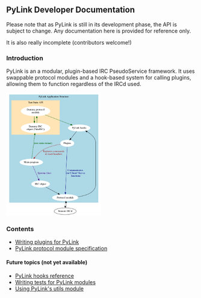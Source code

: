 ## PyLink Developer Documentation

Please note that as PyLink is still in its development phase, the API is subject to change.
Any documentation here is provided for reference only.

It is also really incomplete (contributors welcome!)

### Introduction

PyLink is an a modular, plugin-based IRC PseudoService framework. It uses swappable protocol modules and a hook-based system for calling plugins, allowing them to function regardless of the IRCd used.

<img src="core-structure.png" width="50%" height="50%">

### Contents

- [Writing plugins for PyLink](writing-plugins.md)
- [PyLink protocol module specification](pmodule-spec.md)

#### Future topics (not yet available)

- [PyLink hooks reference](hooks-reference.md)
- [Writing tests for PyLink modules](writing-tests.md)
- [Using PyLink's utils module](using-utils.md)
